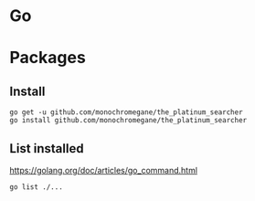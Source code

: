<!-- -*- coding: utf-8; -*- -->

Go
==

Packages
========

Install
-------

    go get -u github.com/monochromegane/the_platinum_searcher
    go install github.com/monochromegane/the_platinum_searcher

List installed
--------------

<https://golang.org/doc/articles/go_command.html>

    go list ./...

